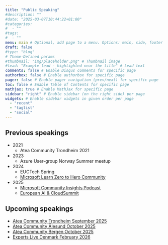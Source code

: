 ```yaml
---
title: "Public Speaking"
#description: ""
#date: "2025-03-07T10:44:22+01:00"
#categories:
#  - ""
#tags:
#  - ""
menu: main # Optional, add page to a menu. Options: main, side, footer
draft: false
#type: "blog"
# Theme-Defined params
#thumbnail: "img/placeholder.png" # Thumbnail image
#lead: "Example lead - highlighted near the title" # Lead text
comments: false # Enable Disqus comments for specific page
authorbox: false # Enable authorbox for specific page
pager: false # Enable pager navigation (prev/next) for specific page
toc: false # Enable Table of Contents for specific page
mathjax: true # Enable MathJax for specific page
sidebar: "right" # Enable sidebar (on the right side) per page
widgets: # Enable sidebar widgets in given order per page
  - "recent"
  - "taglist"
  - "social"
---
```



## Previous speakings

- 2021
  - Atea Community Trondheim 2021
- 2023
  - Azure User-group Norway Summer meetup
- 2024
  - EUCTech Spring
  - [Microsoft Learn Zero to Hero Community](https://www.youtube.com/watch?v=en2DQwZAHC4)
- 2025
  - [Microsoft Community Insights Podcast](https://www.youtube.com/watch?v=bTZsm8HWEc8)
  - [European AI & CloudSummit](https://cloudsummit.eu/en/session?guid=267d577f-ca0e-400a-b92f-966551a29545)

## Upcoming speakings

- [Atea Community Trondheim September 2025](https://events.atea.no/public/events/aea2be3cf3/seminars/bfba96d07e)
- [Atea Community Ålesund October 2025](https://events.atea.no/public/events/db56bb8f97/seminars/ccf2d8a79e)
- [Atea Community Bergen October 2025](https://events.atea.no/public/events/dbb0587752/seminars/ae8fdcc515)
- [Experts Live Denmark February 2026](https://eldk26.expertslive.dk/#/speakers?lang=en)